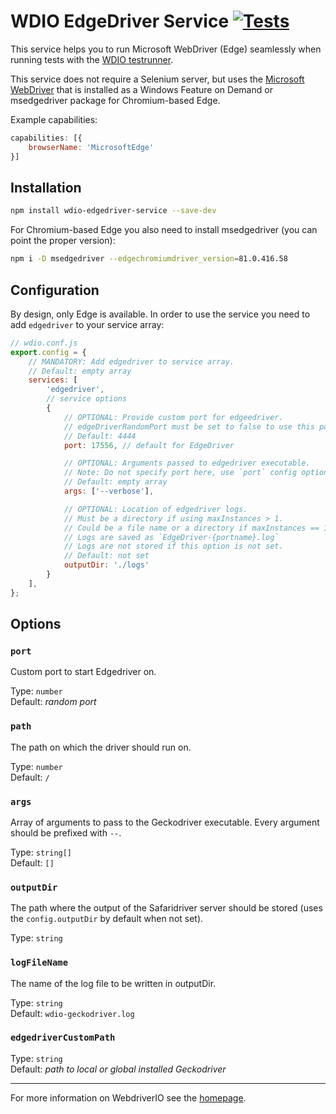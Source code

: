 # WDIO EdgeDriver Service [![Tests](https://github.com/webdriverio-community/wdio-edgedriver-service/actions/workflows/test.yml/badge.svg?branch=main)](https://github.com/webdriverio-community/wdio-edgedriver-service/actions/workflows/test.yml)

This service helps you to run Microsoft WebDriver (Edge) seamlessly when running tests with the [WDIO testrunner](https://webdriver.io/docs/gettingstarted.html).

This service does not require a Selenium server, but uses the
[Microsoft WebDriver](https://developer.microsoft.com/en-us/microsoft-edge/tools/webdriver/) that is installed as a Windows Feature on Demand or msedgedriver package for Chromium-based Edge.

Example capabilities:

```js
capabilities: [{
    browserName: 'MicrosoftEdge'
}]
```

## Installation

```bash
npm install wdio-edgedriver-service --save-dev
```

For Chromium-based Edge you also need to install msedgedriver (you can point the proper version):

```bash
npm i -D msedgedriver --edgechromiumdriver_version=81.0.416.58
```

## Configuration

By design, only Edge is available. In order to use the service you need to add `edgedriver` to your service array:

```js
// wdio.conf.js
export.config = {
    // MANDATORY: Add edgedriver to service array.
    // Default: empty array
    services: [
        'edgedriver',
        // service options
        {
            // OPTIONAL: Provide custom port for edgeedriver.
            // edgeDriverRandomPort must be set to false to use this port and maxInstances must be set to 1.
            // Default: 4444
            port: 17556, // default for EdgeDriver

            // OPTIONAL: Arguments passed to edgedriver executable.
            // Note: Do not specify port here, use `port` config option instead.
            // Default: empty array
            args: ['--verbose'],

            // OPTIONAL: Location of edgedriver logs.
            // Must be a directory if using maxInstances > 1.
            // Could be a file name or a directory if maxInstances == 1.
            // Logs are saved as `EdgeDriver-{portname}.log`
            // Logs are not stored if this option is not set.
            // Default: not set
            outputDir: './logs'
        }
    ],
};
```

## Options

### `port`

Custom port to start Edgedriver on.

Type: `number`<br />
Default: _random port_

### `path`

The path on which the driver should run on.

Type: `number`<br />
Default: `/`

### `args`

Array of arguments to pass to the Geckodriver executable. Every argument should be prefixed with `--`.

Type: `string[]`<br />
Default: `[]`

### `outputDir`

The path where the output of the Safaridriver server should be stored (uses the `config.outputDir` by default when not set).

Type: `string`

### `logFileName`

The name of the log file to be written in outputDir.

Type: `string`<br />
Default: `wdio-geckodriver.log`

### `edgedriverCustomPath`

Type: `string`<br />
Default: _path to local or global installed Geckodriver_


----

For more information on WebdriverIO see the [homepage](https://webdriver.io).
